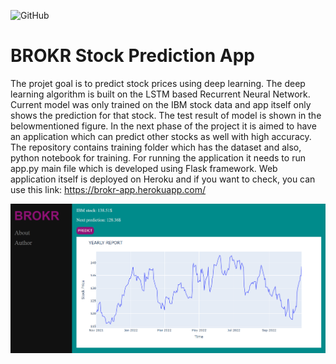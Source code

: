 ![GitHub](https://img.shields.io/badge/License-MIT-lightgrey.svg)

# BROKR Stock Prediction App

The projet goal is to predict stock prices using deep learning. The deep learning algorithm is built on the LSTM based Recurrent Neural Network. Current model was only trained on the IBM stock data and app itself only shows the prediction for that stock. The test result of model is shown in the belowmentioned figure. In the next phase of the project it is aimed to have an application which can predict other stocks as well with high accuracy.
The repository contains training folder which has the dataset and also, python notebook for training. 
For running the application it needs to run app.py main file which is developed using Flask framework.
Web application itself is deployed on Heroku and if you want to check, you can use this link: https://brokr-app.herokuapp.com/

![content_image](https://github.com/SananSuleymanov/BROKR_stock_prediction_app/blob/342d40b00eb7d21db1f52a8c1c077f41a0107896/brokr.PNG)
